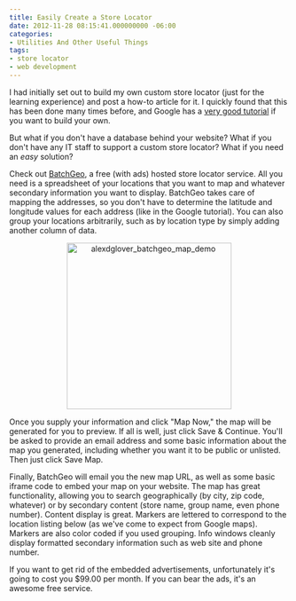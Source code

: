 ```yaml
---
title: Easily Create a Store Locator
date: 2012-11-28 08:15:41.000000000 -06:00
categories:
- Utilities And Other Useful Things
tags:
- store locator
- web development
---
```

<p>I had initially set out to build my own custom store locator (just for the learning experience) and post a how-to article for it. I quickly found that this has been done many times before, and Google has a <a href="https://developers.google.com/maps/articles/phpsqlsearch_v3" target="_blank">very good tutorial</a> if you want to build your own.</p>
<p>But what if you don't have a database behind your website? What if you don't have any IT staff to support a custom store locator? What if you need an <em>easy </em>solution?</p>
<p>Check out <a href="http://batchgeo.com/" target="_blank">BatchGeo</a>, a free (with ads) hosted store locator service. All you need is a spreadsheet of your locations that you want to map and whatever secondary information you want to display. BatchGeo takes care of mapping the addresses, so you don't have to determine the latitude and longitude values for each address (like in the Google tutorial). You can also group your locations arbitrarily, such as by location type by simply adding another column of data.</p>
<p style="text-align: center;"><a href="http://experimental.alexdglover.com/mapDemo.php"><img class="aligncenter size-medium wp-image-280" title="alexdglover_batchgeo_map_demo" alt="alexdglover_batchgeo_map_demo" src="{{ site.baseurl }}/assets/alexdglover_batchgeo_map_demo.png?w=297" height="300" width="297" /></a></p>
<p>Once you supply your information and click "Map Now," the map will be generated for you to preview. If all is well, just click Save &amp; Continue. You'll be asked to provide an email address and some basic information about the map you generated, including whether you want it to be public or unlisted. Then just click Save Map.</p>
<p>Finally, BatchGeo will email you the new map URL, as well as some basic iframe code to embed your map on your website. The map has great functionality, allowing you to search geographically (by city, zip code, whatever) or by secondary content (store name, group name, even phone number). Content display is great. Markers are lettered to correspond to the location listing below (as we've come to expect from Google maps). Markers are also color coded if you used grouping. Info windows cleanly display formatted secondary information such as web site and phone number.</p>
<p>If you want to get rid of the embedded advertisements, unfortunately it's going to cost you $99.00 per month. If you can bear the ads, it's an awesome free service.</p>
